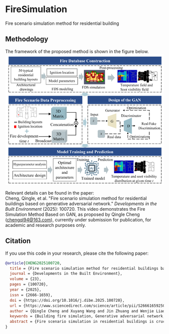 # FireSimulation
Fire scenario simulation method for residential building
## Methodology  
The framework of the proposed method is shown in the figure below.  
![Method Framework](img.png)  

Relevant details can be found in the paper:  
Cheng, Qingle, et al. "Fire scenario simulation method for residential buildings based on generative adversarial network." *Developments in the Built Environment* (2025): 100720.
This video demonstrates the Fire Simulation Method Based on GAN, as proposed by Qingle Cheng (chengql94@163.com), currently under submission for publication, for academic and research purposes only.



## Citation  
If you use this code in your research, please cite the following paper:  

```bibtex
@article{CHENG2025100720,
  title = {Fire scenario simulation method for residential buildings based on generative adversarial network},
  journal = {Developments in the Built Environment},
  volume = {23},
  pages = {100720},
  year = {2025},
  issn = {2666-1659},
  doi = {https://doi.org/10.1016/j.dibe.2025.100720},
  url = {https://www.sciencedirect.com/science/article/pii/S2666165925001206},
  author = {Qingle Cheng and Xuyang Wang and Jin Zhuang and Wenjie Liao and Linlin Xie},
  keywords = {Building fire simulation, Generative adversarial network, Residential building, Fire dynamics, Temperature and soot visibility},
  abstract = {Fire scenario simulation in residential buildings is crucial for fire safety design, risk assessment, and emergency management. Traditional CFD-based methods face challenges, including long computation times and reliance on expertise, limiting their use for real-time prediction and rapid design optimization. This study introduces a novel simulation method using Generative Adversarial Networks (GANs). A database of 50 residential layouts encompassing a wide variety of apartment configurations is constructed, with high-resolution spatiotemporal data on temperature and soot visibility generated via CFD. The GAN-based model uses layouts, ignition locations, and fire development times as inputs to predict temperature and soot fields. Experimental results show the model achieves an average Structural Similarity Index (SSIM) of 95.7 % compared to CFD and reduces prediction time to 2.56 s—an efficiency improvement of 80,000 times. This method provides an efficient tool for fire risk assessment, evacuation planning, and intelligent fire protection system design in residential buildings.}
}

